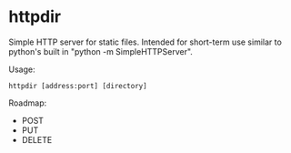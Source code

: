 httpdir
=====

Simple HTTP server for static files. Intended for short-term use similar to python's built in "python -m SimpleHTTPServer".

Usage:

    httpdir [address:port] [directory]

Roadmap:
- POST
- PUT
- DELETE

